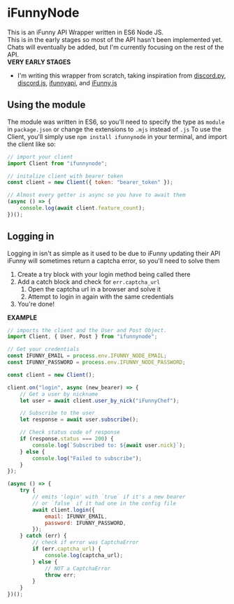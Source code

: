 # iFunnyNode

This is an iFunny API Wrapper written in ES6 Node JS.\
This is in the early stages so most of the API hasn't been implemented yet.\
Chats will eventually be added, but I'm currently focusing on the rest of the API.\
**VERY EARLY STAGES**

-   I'm writing this wrapper from scratch, taking inspiration from
    [discord.py](https://github.com/Rapptz/discord.py),
    [discord.js](https://github.com/discordjs/discord.js),
    [ifunnyapi](https://github.com/EamonTracey/ifunnyapi),
    and [iFunny.js](https://github.com/gastrodon/iFunny.js)

## Using the module

The module was written in ES6, so you'll need to specify the type as `module` in `package.json` or change the extensions to `.mjs` instead of `.js`
To use the Client, you'll simply use `npm install ifunnynode` in your terminal, and import the client like so:

```js
// import your client
import Client from "ifunnynode";

// initalize client with bearer token
const client = new Client({ token: "bearer_token" });

// Almost every getter is async so you have to await them
(async () => {
	console.log(await client.feature_count);
})();
```

## Logging in

Logging in isn't as simple as it used to be due to iFunny updating their API\
iFunny will sometimes return a captcha error, so you'll need to solve them

1. Create a try block with your login method being called there
2. Add a catch block and check for `err.captcha_url`
    1. Open the captcha url in a browser and solve it
    2. Attempt to login in again with the same credentials
3. You're done!

**EXAMPLE**

```js
// imports the client and the User and Post Object.
import Client, { User, Post } from "ifunnynode";

// Get your credentials
const IFUNNY_EMAIL = process.env.IFUNNY_NODE_EMAIL;
const IFUNNY_PASSWORD = process.env.IFUNNY_NODE_PASSWORD;

const client = new Client();

client.on("login", async (new_bearer) => {
	// Get a user by nickname
	let user = await client.user_by_nick("iFunnyChef");

	// Subscribe to the user
	let response = await user.subscribe();

	// Check status code of response
	if (response.status === 200) {
		console.log(`Subscribed to: ${await user.nick}`);
	} else {
		console.log("Failed to subscribe");
	}
});

(async () => {
	try {
		// emits 'login' with `true` if it's a new bearer
		// or `false` if it had one in the config file
		await client.login({
			email: IFUNNY_EMAIL,
			password: IFUNNY_PASSWORD,
		});
	} catch (err) {
		// check if error was CaptchaError
		if (err.captcha_url) {
			console.log(captcha_url);
		} else {
			// NOT a CaptchaError
			throw err;
		}
	}
})();
```
